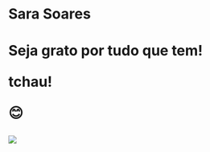 <h1> Sara Soares <h1>

<p> Seja grato por tudo que tem! <p>

<p>tchau!<p>


:blush:


 
<img src="https://cdn.jsdelivr.net/gh/devicons/devicon@latest/icons/react/react-original.svg" />
                   
